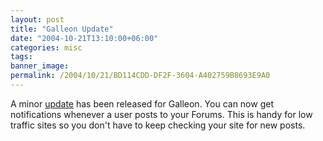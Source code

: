 ```yaml
---
layout: post
title: "Galleon Update"
date: "2004-10-21T13:10:00+06:00"
categories: misc 
tags: 
banner_image: 
permalink: /2004/10/21/BD114CDD-DF2F-3604-A402759B8693E9A0
---
```


A minor <a href="http://www.camdenfamily.com/morpheus/downloads/forumsupdate.zip">update</a> has been released for Galleon. You can now get notifications whenever a user posts to your Forums. This is handy for low traffic sites so you don't have to keep checking your site for new posts.